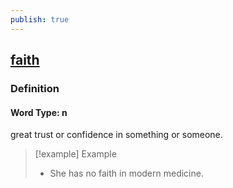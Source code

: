 ```yaml
---
publish: true
---
```


## [faith](https://dictionary.cambridge.org/dictionary/english/faith)

### Definition
#### Word Type: n
great trust or confidence in something or someone.

>[!example] Example
> - She has no faith in modern medicine.
